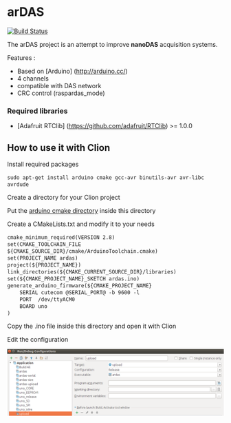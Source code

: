 # arDAS
[![Build Status](https://travis-ci.org/UMONS-GFA/ardas.svg?branch=master)](https://travis-ci.org/UMONS-GFA/ardas)

The arDAS project is an attempt to improve **nanoDAS** acquisition systems.

Features :
* Based on [Arduino] (http://arduino.cc/)
* 4 channels
* compatible with DAS network
* CRC control (raspardas_mode)


### Required libraries

* [Adafruit RTClib] (https://github.com/adafruit/RTClib) >= 1.0.0

## How to use it with Clion

Install required packages

    sudo apt-get install arduino cmake gcc-avr binutils-avr avr-libc avrdude
    
Create a directory for your Clion project

Put the [arduino cmake directory](https://github.com/queezythegreat/arduino-cmake) inside this directory

Create a CMakeLists.txt and modify it to your needs

    cmake_minimum_required(VERSION 2.8)
    set(CMAKE_TOOLCHAIN_FILE ${CMAKE_SOURCE_DIR}/cmake/ArduinoToolchain.cmake)
    set(PROJECT_NAME ardas)
    project(${PROJECT_NAME})
    link_directories(${CMAKE_CURRENT_SOURCE_DIR}/libraries)
    set(${CMAKE_PROJECT_NAME}_SKETCH ardas.ino)
    generate_arduino_firmware(${CMAKE_PROJECT_NAME}
        SERIAL cutecom @SERIAL_PORT@ -b 9600 -l
        PORT  /dev/ttyACM0
        BOARD uno
    )

Copy the .ino file inside this directory and open it with Clion

Edit the configuration

![](https://github.com/UMONS-GFA/ardas/blob/master/arduino-clion-config.png)

